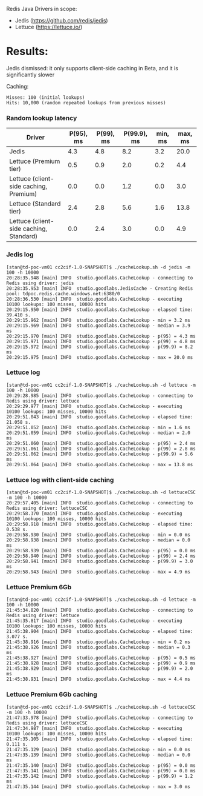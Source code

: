 Redis Java Drivers in scope:
- Jedis (https://github.com/redis/jedis)
- Lettuce (https://lettuce.io/)

# Results:

Jedis dismissed: it only supports client-side caching in Beta, and it is significantly slower

Caching:

    Misses: 100 (initial lookups)
    Hits: 10,000 (random repeated lookups from previous misses)

### Random lookup latency

| Driver                                  | P(95), ms | P(99), ms | P(99.9), ms | min, ms | max, ms |
|-----------------------------------------|-----------|-----------|-------------|---------|---------|
| Jedis                                   | 4.3       | 4.8       | 8.2         | 3.2     | 20.0    |
| Lettuce (Premium tier)                  | 0.5       | 0.9       | 2.0         | 0.2     | 4.4     |
| Lettuce (client-side caching, Premium)  | 0.0       | 0.0       | 1.2         | 0.0     | 3.0     |
| Lettuce (Standard tier)                 | 2.4       | 2.8       | 5.6         | 1.6     | 13.8    |
| Lettuce (client-side caching, Standard) | 0.0       | 2.4       | 3.0         | 0.0     | 4.9     |

### Jedis log

```
[stan@td-poc-vm01 cc2cif-1.0-SNAPSHOT]$ ./cacheLookup.sh -d jedis -m 100 -h 10000
20:28:35.948 [main] INFO  studio.goodlabs.CacheLookup - connecting to Redis using driver: jedis
20:28:35.953 [main] INFO  studio.goodlabs.JedisCache - Creating Redis pool: tdpoc.redis.cache.windows.net:6380/0
20:28:36.530 [main] INFO  studio.goodlabs.CacheLookup - executing 10100 lookups: 100 misses, 10000 hits
20:29:15.950 [main] INFO  studio.goodlabs.CacheLookup - elapsed time: 39.410 s.
20:29:15.962 [main] INFO  studio.goodlabs.CacheLookup - min = 3.2 ms
20:29:15.969 [main] INFO  studio.goodlabs.CacheLookup - median = 3.9 ms
20:29:15.970 [main] INFO  studio.goodlabs.CacheLookup - p(95) = 4.3 ms
20:29:15.971 [main] INFO  studio.goodlabs.CacheLookup - p(99) = 4.8 ms
20:29:15.972 [main] INFO  studio.goodlabs.CacheLookup - p(99.9) = 8.2 ms
20:29:15.975 [main] INFO  studio.goodlabs.CacheLookup - max = 20.0 ms
```

### Lettuce log

```
[stan@td-poc-vm01 cc2cif-1.0-SNAPSHOT]$ ./cacheLookup.sh -d lettuce -m 100 -h 10000
20:29:28.985 [main] INFO  studio.goodlabs.CacheLookup - connecting to Redis using driver: lettuce
20:29:29.977 [main] INFO  studio.goodlabs.CacheLookup - executing 10100 lookups: 100 misses, 10000 hits
20:29:51.043 [main] INFO  studio.goodlabs.CacheLookup - elapsed time: 21.058 s.
20:29:51.052 [main] INFO  studio.goodlabs.CacheLookup - min = 1.6 ms
20:29:51.059 [main] INFO  studio.goodlabs.CacheLookup - median = 2.0 ms
20:29:51.060 [main] INFO  studio.goodlabs.CacheLookup - p(95) = 2.4 ms
20:29:51.061 [main] INFO  studio.goodlabs.CacheLookup - p(99) = 2.8 ms
20:29:51.062 [main] INFO  studio.goodlabs.CacheLookup - p(99.9) = 5.6 ms
20:29:51.064 [main] INFO  studio.goodlabs.CacheLookup - max = 13.8 ms
```

### Lettuce log with client-side caching 

```
[stan@td-poc-vm01 cc2cif-1.0-SNAPSHOT]$ ./cacheLookup.sh -d lettuceCSC -m 100 -h 10000
20:29:57.405 [main] INFO  studio.goodlabs.CacheLookup - connecting to Redis using driver: lettuceCSC
20:29:58.370 [main] INFO  studio.goodlabs.CacheLookup - executing 10100 lookups: 100 misses, 10000 hits
20:29:58.918 [main] INFO  studio.goodlabs.CacheLookup - elapsed time: 0.538 s.
20:29:58.930 [main] INFO  studio.goodlabs.CacheLookup - min = 0.0 ms
20:29:58.938 [main] INFO  studio.goodlabs.CacheLookup - median = 0.0 ms
20:29:58.939 [main] INFO  studio.goodlabs.CacheLookup - p(95) = 0.0 ms
20:29:58.940 [main] INFO  studio.goodlabs.CacheLookup - p(99) = 2.4 ms
20:29:58.941 [main] INFO  studio.goodlabs.CacheLookup - p(99.9) = 3.0 ms
20:29:58.943 [main] INFO  studio.goodlabs.CacheLookup - max = 4.9 ms
```

### Lettuce Premium 6Gb
```
[stan@td-poc-vm01 cc2cif-1.0-SNAPSHOT]$ ./cacheLookup.sh -d lettuce -m 100 -h 10000
21:45:34.820 [main] INFO  studio.goodlabs.CacheLookup - connecting to Redis using driver: lettuce
21:45:35.817 [main] INFO  studio.goodlabs.CacheLookup - executing 10100 lookups: 100 misses, 10000 hits
21:45:38.904 [main] INFO  studio.goodlabs.CacheLookup - elapsed time: 3.077 s.
21:45:38.916 [main] INFO  studio.goodlabs.CacheLookup - min = 0.2 ms
21:45:38.926 [main] INFO  studio.goodlabs.CacheLookup - median = 0.3 ms
21:45:38.927 [main] INFO  studio.goodlabs.CacheLookup - p(95) = 0.5 ms
21:45:38.928 [main] INFO  studio.goodlabs.CacheLookup - p(99) = 0.9 ms
21:45:38.929 [main] INFO  studio.goodlabs.CacheLookup - p(99.9) = 2.0 ms
21:45:38.931 [main] INFO  studio.goodlabs.CacheLookup - max = 4.4 ms
```

### Lettuce Premium 6Gb caching
```
[stan@td-poc-vm01 cc2cif-1.0-SNAPSHOT]$ ./cacheLookup.sh -d lettuceCSC -m 100 -h 10000
21:47:33.978 [main] INFO  studio.goodlabs.CacheLookup - connecting to Redis using driver: lettuceCSC
21:47:34.987 [main] INFO  studio.goodlabs.CacheLookup - executing 10100 lookups: 100 misses, 10000 hits
21:47:35.105 [main] INFO  studio.goodlabs.CacheLookup - elapsed time: 0.111 s.
21:47:35.129 [main] INFO  studio.goodlabs.CacheLookup - min = 0.0 ms
21:47:35.139 [main] INFO  studio.goodlabs.CacheLookup - median = 0.0 ms
21:47:35.140 [main] INFO  studio.goodlabs.CacheLookup - p(95) = 0.0 ms
21:47:35.141 [main] INFO  studio.goodlabs.CacheLookup - p(99) = 0.0 ms
21:47:35.142 [main] INFO  studio.goodlabs.CacheLookup - p(99.9) = 1.2 ms
21:47:35.144 [main] INFO  studio.goodlabs.CacheLookup - max = 3.0 ms
```

